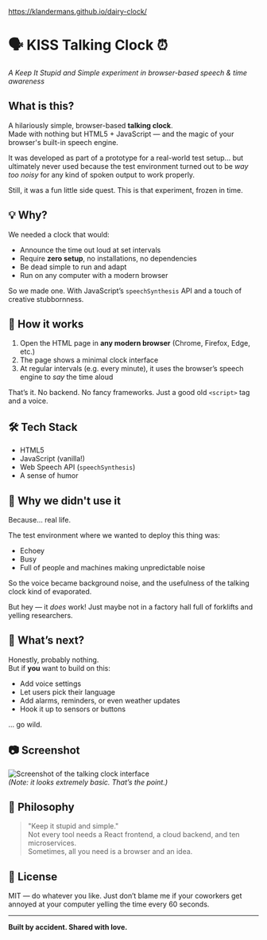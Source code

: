 https://klandermans.github.io/dairy-clock/


# 🗣️ KISS Talking Clock ⏰  
*A Keep It Stupid and Simple experiment in browser-based speech & time awareness*

## What is this?

A hilariously simple, browser-based **talking clock**.  
Made with nothing but HTML5 + JavaScript — and the magic of your browser's built-in speech engine.  

It was developed as part of a prototype for a real-world test setup... but ultimately never used because the test environment turned out to be *way too noisy* for any kind of spoken output to work properly.

Still, it was a fun little side quest. This is that experiment, frozen in time.

## 💡 Why?

We needed a clock that would:
- Announce the time out loud at set intervals
- Require **zero setup**, no installations, no dependencies
- Be dead simple to run and adapt
- Run on any computer with a modern browser

So we made one. With JavaScript’s `speechSynthesis` API and a touch of creative stubbornness.

## 🧪 How it works

1. Open the HTML page in **any modern browser** (Chrome, Firefox, Edge, etc.)
2. The page shows a minimal clock interface
3. At regular intervals (e.g. every minute), it uses the browser’s speech engine to *say* the time aloud

That’s it. No backend. No fancy frameworks. Just a good old `<script>` tag and a voice.

## 🛠️ Tech Stack

- HTML5
- JavaScript (vanilla!)
- Web Speech API (`speechSynthesis`)
- A sense of humor

## 🚫 Why we didn't use it

Because... real life.

The test environment where we wanted to deploy this thing was:
- Echoey
- Busy
- Full of people and machines making unpredictable noise

So the voice became background noise, and the usefulness of the talking clock kind of evaporated.

But hey — it *does* work! Just maybe not in a factory hall full of forklifts and yelling researchers.

## 🎉 What’s next?

Honestly, probably nothing.  
But if **you** want to build on this:
- Add voice settings
- Let users pick their language
- Add alarms, reminders, or even weather updates
- Hook it up to sensors or buttons

… go wild.

## 📷 Screenshot

![Screenshot of the talking clock interface](screenshot.png)  
*(Note: it looks extremely basic. That’s the point.)*

## 🧘 Philosophy

> "Keep it stupid and simple."  
> Not every tool needs a React frontend, a cloud backend, and ten microservices.  
> Sometimes, all you need is a browser and an idea.

## 📄 License

MIT — do whatever you like. Just don’t blame me if your coworkers get annoyed at your computer yelling the time every 60 seconds.

---

**Built by accident. Shared with love.**
